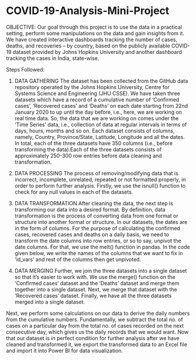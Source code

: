 # COVID-19-Analysis-Mini-Project

OBJECTIVE:
Our goal through this project is to use the data in a practical setting, perform some manipulations on the data and gain insights from it. We have created interactive dashboards tracking the number of cases, deaths, and recoveries – by country, based on the publicly available COVID-19 dataset provided by Johns Hopkins University and another dashboard tracking the cases in India, state-wise.

Steps Followed:
1. DATA GATHERING
The dataset has been collected from the GitHub data repository operated by the Johns Hopkins University, Centre for Systems Science and Engineering (JHU CSSE). We have taken three datasets which have a record of a cumulative number of ‘Confirmed cases’, ‘Recovered cases’ and ‘Deaths’ on each date starting from 22nd January 2020 to up until the day before, i.e., here, we are working on real time data. So, the data that we are working on comes under the ‘Time Series’ data, i.e., collection of data at regular intervals in terms of days, hours, months and so on. Each dataset consists of columns, namely, Country, Province/State, Latitude, Longitude and all the dates. In total, each of the three datasets have 350 columns (i.e., before transforming the data).Each of the three datasets consists of approximately 250-300 row entries before data cleaning and transformation.


2. DATA PROCESSING
The process of removing/modifying data that is incorrect, incomplete, unrelated, repeated or not formatted properly, in order to perform further analysis. Firstly, we use the isnull() function to check for any null values in each of the datasets.


3. DATA TRANSFORMATION
After cleaning the data, the next step is transforming our data into a desired format. By definition, data transformation is the process of converting data from one format or structure into another format or structure. In our datasets, the dates are in the form of columns. For the purpose of calculating the confirmed cases, recovered cases and deaths on a daily basis, we need to transform the date columns into row entries, or so to say, unpivot the date columns. For that, we use the melt() function in pandas. In the code given below, we write the names of the columns that we want to fix in ‘id_vars’ and rest of the columns then get unpivoted.


4. DATA MERGING
Further, we join the three datasets into a single dataset so that it’s easier to work with. We use the merge() function on the ‘Confirmed cases’ dataset and the ‘Deaths’ dataset and merge them together into a single dataset. Next, we merge that dataset with the ‘Recovered cases’ dataset. Finally, we have all the three datasets merged into a single dataset.


Next, we perform some calculations on our data to derive the daily numbers from the cumulative numbers. Fundamentally, we subtract the total no. of cases on a particular day from the total no. of cases recorded on the next consecutive day, which gives us the daily records that we would want.
Now that our dataset is in perfect condition for further analysis after we have cleaned and transformed it, we export the transformed data to an Excel file and import it into Power BI for data visualization.
